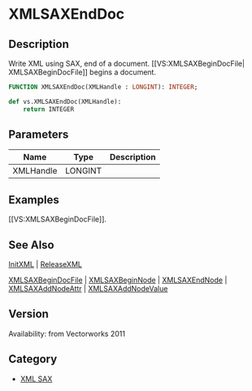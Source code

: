 # XMLSAXEndDoc

## Description
Write XML using SAX, end of a document. [[VS:XMLSAXBeginDocFile| XMLSAXBeginDocFile]] begins a document.

```pascal
FUNCTION XMLSAXEndDoc(XMLHandle : LONGINT): INTEGER;
```

```python
def vs.XMLSAXEndDoc(XMLHandle):
    return INTEGER
```

## Parameters
|Name|Type|Description|
|---|---|---|
|XMLHandle|LONGINT|   |

## Examples
[[VS:XMLSAXBeginDocFile]].

## See Also
[InitXML](InitXML.md) | [ReleaseXML](ReleaseXML.md)

[XMLSAXBeginDocFile](XMLSAXBeginDocFile.md) | [XMLSAXBeginNode](XMLSAXBeginNode.md) | [XMLSAXEndNode](XMLSAXEndNode.md) | [XMLSAXAddNodeAttr](XMLSAXAddNodeAttr.md) | [XMLSAXAddNodeValue](XMLSAXAddNodeValue.md)

## Version
Availability: from Vectorworks 2011

## Category
* [XML SAX](../Categories/XML%20SAX.md)

